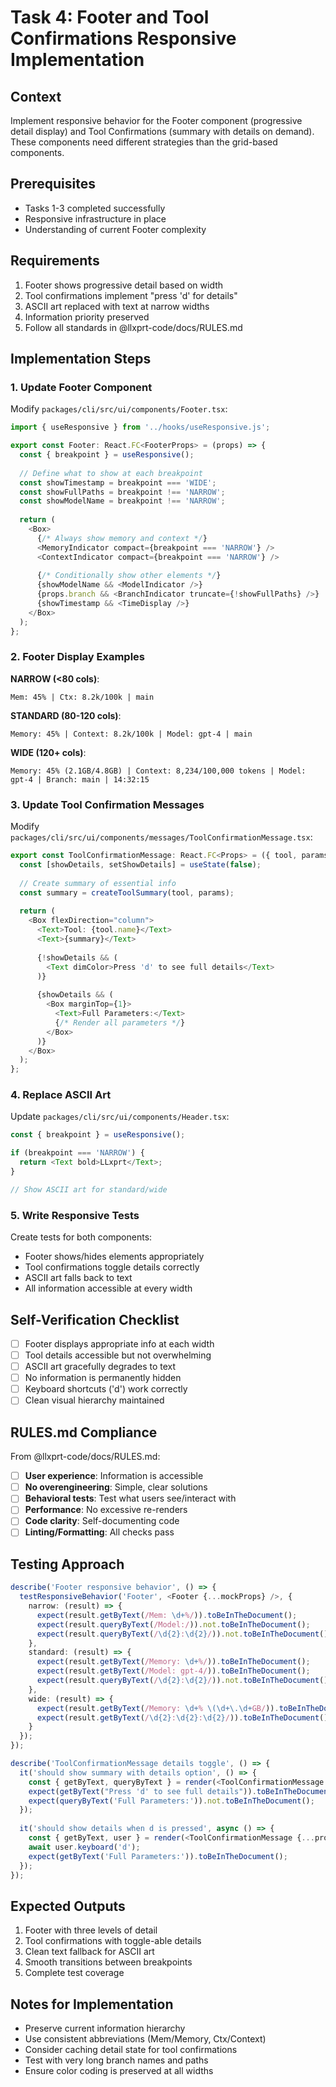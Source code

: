 # Task 4: Footer and Tool Confirmations Responsive Implementation

## Context

Implement responsive behavior for the Footer component (progressive detail display) and Tool Confirmations (summary with details on demand). These components need different strategies than the grid-based components.

## Prerequisites

- Tasks 1-3 completed successfully
- Responsive infrastructure in place
- Understanding of current Footer complexity

## Requirements

1. Footer shows progressive detail based on width
2. Tool confirmations implement "press 'd' for details"
3. ASCII art replaced with text at narrow widths
4. Information priority preserved
5. Follow all standards in @llxprt-code/docs/RULES.md

## Implementation Steps

### 1. Update Footer Component
Modify `packages/cli/src/ui/components/Footer.tsx`:

```typescript
import { useResponsive } from '../hooks/useResponsive.js';

export const Footer: React.FC<FooterProps> = (props) => {
  const { breakpoint } = useResponsive();
  
  // Define what to show at each breakpoint
  const showTimestamp = breakpoint === 'WIDE';
  const showFullPaths = breakpoint !== 'NARROW';
  const showModelName = breakpoint !== 'NARROW';
  
  return (
    <Box>
      {/* Always show memory and context */}
      <MemoryIndicator compact={breakpoint === 'NARROW'} />
      <ContextIndicator compact={breakpoint === 'NARROW'} />
      
      {/* Conditionally show other elements */}
      {showModelName && <ModelIndicator />}
      {props.branch && <BranchIndicator truncate={!showFullPaths} />}
      {showTimestamp && <TimeDisplay />}
    </Box>
  );
};
```

### 2. Footer Display Examples

**NARROW (<80 cols)**:
```
Mem: 45% | Ctx: 8.2k/100k | main
```

**STANDARD (80-120 cols)**:
```
Memory: 45% | Context: 8.2k/100k | Model: gpt-4 | main
```

**WIDE (120+ cols)**:
```
Memory: 45% (2.1GB/4.8GB) | Context: 8,234/100,000 tokens | Model: gpt-4 | Branch: main | 14:32:15
```

### 3. Update Tool Confirmation Messages
Modify `packages/cli/src/ui/components/messages/ToolConfirmationMessage.tsx`:

```typescript
export const ToolConfirmationMessage: React.FC<Props> = ({ tool, params }) => {
  const [showDetails, setShowDetails] = useState(false);
  
  // Create summary of essential info
  const summary = createToolSummary(tool, params);
  
  return (
    <Box flexDirection="column">
      <Text>Tool: {tool.name}</Text>
      <Text>{summary}</Text>
      
      {!showDetails && (
        <Text dimColor>Press 'd' to see full details</Text>
      )}
      
      {showDetails && (
        <Box marginTop={1}>
          <Text>Full Parameters:</Text>
          {/* Render all parameters */}
        </Box>
      )}
    </Box>
  );
};
```

### 4. Replace ASCII Art
Update `packages/cli/src/ui/components/Header.tsx`:

```typescript
const { breakpoint } = useResponsive();

if (breakpoint === 'NARROW') {
  return <Text bold>LLxprt</Text>;
}

// Show ASCII art for standard/wide
```

### 5. Write Responsive Tests
Create tests for both components:
- Footer shows/hides elements appropriately
- Tool confirmations toggle details correctly
- ASCII art falls back to text
- All information accessible at every width

## Self-Verification Checklist

- [ ] Footer displays appropriate info at each width
- [ ] Tool details accessible but not overwhelming
- [ ] ASCII art gracefully degrades to text
- [ ] No information is permanently hidden
- [ ] Keyboard shortcuts ('d') work correctly
- [ ] Clean visual hierarchy maintained

## RULES.md Compliance

From @llxprt-code/docs/RULES.md:
- [ ] **User experience**: Information is accessible
- [ ] **No overengineering**: Simple, clear solutions
- [ ] **Behavioral tests**: Test what users see/interact with
- [ ] **Performance**: No excessive re-renders
- [ ] **Code clarity**: Self-documenting code
- [ ] **Linting/Formatting**: All checks pass

## Testing Approach

```typescript
describe('Footer responsive behavior', () => {
  testResponsiveBehavior('Footer', <Footer {...mockProps} />, {
    narrow: (result) => {
      expect(result.getByText(/Mem: \d+%/)).toBeInTheDocument();
      expect(result.queryByText(/Model:/)).not.toBeInTheDocument();
      expect(result.queryByText(/\d{2}:\d{2}/)).not.toBeInTheDocument();
    },
    standard: (result) => {
      expect(result.getByText(/Memory: \d+%/)).toBeInTheDocument();
      expect(result.getByText(/Model: gpt-4/)).toBeInTheDocument();
      expect(result.queryByText(/\d{2}:\d{2}/)).not.toBeInTheDocument();
    },
    wide: (result) => {
      expect(result.getByText(/Memory: \d+% \(\d+\.\d+GB/)).toBeInTheDocument();
      expect(result.getByText(/\d{2}:\d{2}:\d{2}/)).toBeInTheDocument();
    }
  });
});

describe('ToolConfirmationMessage details toggle', () => {
  it('should show summary with details option', () => {
    const { getByText, queryByText } = render(<ToolConfirmationMessage {...props} />);
    expect(getByText("Press 'd' to see full details")).toBeInTheDocument();
    expect(queryByText('Full Parameters:')).not.toBeInTheDocument();
  });
  
  it('should show details when d is pressed', async () => {
    const { getByText, user } = render(<ToolConfirmationMessage {...props} />);
    await user.keyboard('d');
    expect(getByText('Full Parameters:')).toBeInTheDocument();
  });
});
```

## Expected Outputs

1. Footer with three levels of detail
2. Tool confirmations with toggle-able details
3. Clean text fallback for ASCII art
4. Smooth transitions between breakpoints
5. Complete test coverage

## Notes for Implementation

- Preserve current information hierarchy
- Use consistent abbreviations (Mem/Memory, Ctx/Context)
- Consider caching detail state for tool confirmations
- Test with very long branch names and paths
- Ensure color coding is preserved at all widths